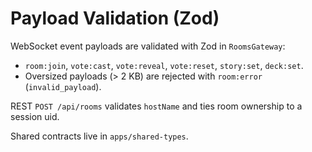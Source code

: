 # Payload Validation (Zod)

WebSocket event payloads are validated with Zod in `RoomsGateway`:
- `room:join`, `vote:cast`, `vote:reveal`, `vote:reset`, `story:set`, `deck:set`.
- Oversized payloads (> 2 KB) are rejected with `room:error` (`invalid_payload`).

REST `POST /api/rooms` validates `hostName` and ties room ownership to a session uid.

Shared contracts live in `apps/shared-types`.

